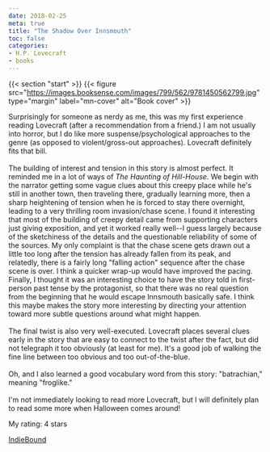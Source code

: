 ```yaml
---
date: 2018-02-25
meta: true
title: "The Shadow Over Innsmouth"
toc: false
categories:
- H.P. Lovecraft
- books
---
```


{{< section "start" >}}
{{< figure src="https://images.booksense.com/images/799/562/9781450562799.jpg" type="margin" label="mn-cover" alt="Book cover" >}}

Surprisingly for someone as nerdy as me, this was my first experience reading Lovecraft (after a recommendation from a friend.) I am not usually into horror, but I do like more suspense/psychological approaches to the genre (as opposed to violent/gross-out approaches). Lovecraft definitely fits that bill.<br /><br />The building of interest and tension in this story is almost perfect. It reminded me in a lot of ways of _The Haunting of Hill-House_. We begin with the narrator getting some vague clues about this creepy place while he's still in another town, then traveling there, gradually learning more, then a sharp heightening of tension when he is forced to stay there overnight, leading to a very thrilling room invasion/chase scene. I found it interesting that most of the building of creepy detail came from supporting characters just giving exposition, and yet it worked really well--I guess largely because of the sketchiness of the details and the questionable reliability of some of the sources. My only complaint is that the chase scene gets drawn out a little too long after the tension has already fallen from its peak, and relatedly, there is a fairly long "falling action" sequence after the chase scene is over. I think a quicker wrap-up would have improved the pacing. Finally, I thought it was an interesting choice to have the story told in first-person past tense by the protagonist, so that there was no real question from the beginning that he would escape Innsmouth basically safe. I think this maybe makes the story more interesting by directing your attention toward more subtle questions around what might happen.<br /><br />The final twist is also very well-executed. Lovecraft places several clues early in the story that are easy to connect to the twist after the fact, but did not telegraph it too obviously (at least for me). It's a good job of walking the fine line between too obvious and too out-of-the-blue.<br /><br />Oh, and I also learned a good vocabulary word from this story: "batrachian," meaning "froglike."<br /><br />I'm not immediately looking to read more Lovecraft, but I will definitely plan to read some more when Halloween comes around!

My rating: 4 stars  

[IndieBound](https://www.indiebound.org/book/9781450562799)
